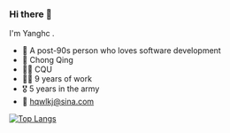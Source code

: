 ### Hi there 👋

I'm Yanghc .

- 🍒  A post-90s person who loves software development
- 📍  Chong Qing
- 👨‍🎓  CQU
- 👩‍💻  9 years of work
- 🎖️  5 years in the army
- 📧  [hqwlkj@sina.com](hqwlkj@sina.com)


[![Top Langs](https://github-readme-stats.vercel.app/api?username=hqwlkj&show_icons=true&bg_color=30,e96443,904e95&title_color=fff&text_color=fff)](https://github.com/anuraghazra/github-readme-stats)
